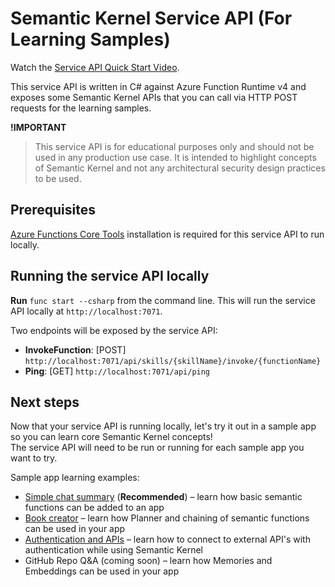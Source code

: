 # Semantic Kernel Service API (For Learning Samples)

Watch the [Service API Quick Start Video](https://aka.ms/SK-Local-API-Setup).

This service API is written in C# against Azure Function Runtime v4 and exposes
some Semantic Kernel APIs that you can call via HTTP POST requests for the learning samples.

**!IMPORTANT**

> This service API is for educational purposes only and should not be used in any production use
> case. It is intended to highlight concepts of Semantic Kernel and not any architectural
> security design practices to be used.

## Prerequisites

[Azure Functions Core Tools](https://learn.microsoft.com/azure/azure-functions/functions-run-local)
installation is required for this service API to run locally.

## Running the service API locally

**Run** `func start --csharp` from the command line. This will run the service API locally at `http://localhost:7071`.

Two endpoints will be exposed by the service API:

-   **InvokeFunction**: [POST] `http://localhost:7071/api/skills/{skillName}/invoke/{functionName}`
-   **Ping**: [GET] `http://localhost:7071/api/ping`

## Next steps

Now that your service API is running locally,
let's try it out in a sample app so you can learn core Semantic Kernel concepts!  
The service API will need to be run or running for each sample app you want to try.

Sample app learning examples:

-   [Simple chat summary](../../apps/chat-summary-webapp-react/README.md) (**Recommended**) – learn how basic
    semantic functions can be added to an app
-   [Book creator](../../apps/book-creator-webapp-react/README.md) – learn how Planner and chaining of
    semantic functions can be used in your app
-   [Authentication and APIs](../../apps/auth-api-webapp-react/README.md) – learn how to connect to external
    API's with authentication while using Semantic Kernel
-   GitHub Repo Q&A (coming soon) – learn how Memories and Embeddings can be used in your app
